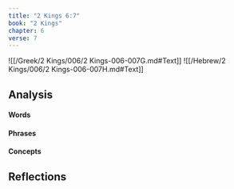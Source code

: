 ```yaml
---
title: "2 Kings 6:7"
book: "2 Kings"
chapter: 6
verse: 7
---
```

![[/Greek/2 Kings/006/2 Kings-006-007G.md#Text]]
![[/Hebrew/2 Kings/006/2 Kings-006-007H.md#Text]]

## Analysis

#### Words

#### Phrases

#### Concepts

## Reflections
